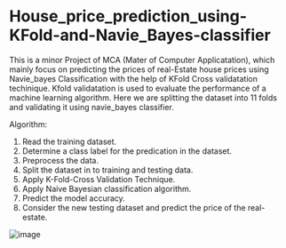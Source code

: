 # House_price_prediction_using-KFold-and-Navie_Bayes-classifier

This is a minor Project of MCA (Mater of Computer Applicatation),  which mainly focus on predicting the prices of real-Estate house prices using Navie_bayes Classification with the help of KFold Cross validatation techinique. Kfold validatation is used to evaluate the performance of a machine learning algorithm. Here we are splitting the dataset into 11 folds and validating it using navie_bayes classifier. 


Algorithm:
1. Read the training dataset.
2. Determine a class label for the   predication in the dataset.
3. Preprocess the data.
4. Split the dataset in to training and testing data.
5. Apply K-Fold-Cross Validation Technique.
6. Apply Naive Bayesian classification algorithm.
7. Predict the model accuracy. 
8. Consider the new testing dataset and predict the price of the real-estate.


![image](https://user-images.githubusercontent.com/80149312/224531011-1c235e6f-12e7-4879-8eaf-da2d67c784f8.png)
